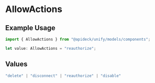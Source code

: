 # AllowActions

## Example Usage

```typescript
import { AllowActions } from "@apideck/unify/models/components";

let value: AllowActions = "reauthorize";
```

## Values

```typescript
"delete" | "disconnect" | "reauthorize" | "disable"
```